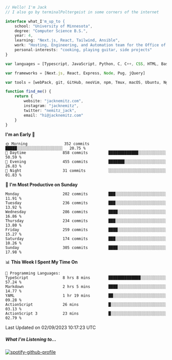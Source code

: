 ```typescript
// Hello! I'm Jack
// I also go by terminalPoltergeist in some corners of the internet

interface what_I'm_up_to {
    school: "University of Minnesota",
    degree: "Computer Science B.S.",
    year: 4,
    learning: "Next.js, React, Tailwind, Ansible",
    work: "Hosting, Engineering, and Automation team for the Office of Information Technology at UMN",
    personal-interests: "cooking, playing guitar, side projects"
}

var languages = [Typescript, JavaScript, Python, C, C++, CSS, HTML, Bash, VimScript]

var frameworks = [Next.js, React, Express, Node, Pug, jQuery]

var tools = [webPack, git, GitHub, neoVim, npm, Tmux, macOS, Ubuntu, Nginx, Ansible, Cloudflare, DigitalOcean]

function find_me() {
    return {
        website: "jacknemitz.com",
        instagram: "jacknemitz",
        twitter: "nemitz_jack",
        email: "hi@jacknemitz.com"
    }
}
```

<!--START_SECTION:waka-->
**I'm an Early 🐤** 

```text
🌞 Morning                352 commits         █████░░░░░░░░░░░░░░░░░░░░   20.75 % 
🌆 Daytime                858 commits         █████████████░░░░░░░░░░░░   50.59 % 
🌃 Evening                455 commits         ███████░░░░░░░░░░░░░░░░░░   26.83 % 
🌙 Night                  31 commits          ░░░░░░░░░░░░░░░░░░░░░░░░░   01.83 % 
```
📅 **I'm Most Productive on Sunday** 

```text
Monday                   202 commits         ███░░░░░░░░░░░░░░░░░░░░░░   11.91 % 
Tuesday                  236 commits         ███░░░░░░░░░░░░░░░░░░░░░░   13.92 % 
Wednesday                286 commits         ████░░░░░░░░░░░░░░░░░░░░░   16.86 % 
Thursday                 234 commits         ███░░░░░░░░░░░░░░░░░░░░░░   13.80 % 
Friday                   259 commits         ████░░░░░░░░░░░░░░░░░░░░░   15.27 % 
Saturday                 174 commits         ███░░░░░░░░░░░░░░░░░░░░░░   10.26 % 
Sunday                   305 commits         ████░░░░░░░░░░░░░░░░░░░░░   17.98 % 
```


📊 **This Week I Spent My Time On** 

```text
💬 Programming Languages: 
TypeScript               8 hrs 8 mins        ██████████████░░░░░░░░░░░   57.24 % 
Markdown                 2 hrs 5 mins        ████░░░░░░░░░░░░░░░░░░░░░   14.77 % 
YAML                     1 hr 19 mins        ██░░░░░░░░░░░░░░░░░░░░░░░   09.28 % 
ActionScript             26 mins             █░░░░░░░░░░░░░░░░░░░░░░░░   03.13 % 
ActionScript 3           23 mins             █░░░░░░░░░░░░░░░░░░░░░░░░   02.79 % 
```


 Last Updated on 02/09/2023 10:17:23 UTC
<!--END_SECTION:waka-->

##### What I'm Listening to...

[![spotify-github-profile](https://spotify-github-profile.vercel.app/api/view?uid=jack.nemitz&cover_image=true&show_offline=true&bar_color=53b14f&bar_color_cover=false&background_color=121212FF)](https://spotify-github-profile.vercel.app/api/view?uid=jack.nemitz&redirect=true)

